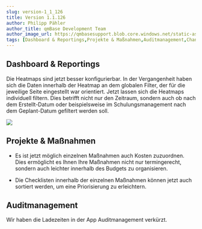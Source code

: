 ```yaml
---
slug: version-1_1_126
title: Version 1.1.126
author: Philipp Pähler
author_title: qmBase Development Team
author_image_url: https://qmbasesupport.blob.core.windows.net/static-assets/img/persons/paehler_round.png
tags: [Dashboard & Reportings,Projekte & Maßnahmen,Auditmanagement,Changelog]
---
```

## Dashboard & Reportings

Die Heatmaps sind jetzt besser konfigurierbar. In der Vergangenheit haben sich die Daten innerhalb der Heatmap an dem globalen Filter, der für die jeweilige Seite eingestellt war orientiert. Jetzt lassen sich die Heatmaps individuell filtern. Dies betrifft nicht nur den Zeitraum, sondern auch ob nach dem Erstellt-Datum oder beispielsweise im Schulungsmanagement nach dem Geplant-Datum gefiltert werden soll.

![](https://caqadmin.blob.core.windows.net/releasenotes/113-images/mceclip0.png)

## Projekte & Maßnahmen

*   Es ist jetzt möglich einzelnen Maßnahmen auch Kosten zuzuordnen. Dies ermöglicht es Ihnen Ihre Maßnahmen nicht nur termingerecht, sondern auch leichter innerhalb des Budgets zu organisieren.

*   Die Checklisten innerhalb der einzelnen Maßnahmen können jetzt auch sortiert werden, um eine Priorisierung zu erleichtern.

## Auditmanagement

Wir haben die Ladezeiten in der App Auditmanagement verkürzt.